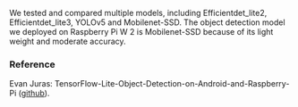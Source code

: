 We tested and compared multiple models, including Efficientdet_lite2, Efficientdet_lite3, YOLOv5 and Mobilenet-SSD. The object detection model we deployed on Raspberry Pi W 2 is Mobilenet-SSD because of its light weight and moderate accuracy.

### Reference
Evan Juras: TensorFlow-Lite-Object-Detection-on-Android-and-Raspberry-Pi ([github](https://github.com/EdjeElectronics/TensorFlow-Lite-Object-Detection-on-Android-and-Raspberry-Pi/blob/master/TFLite_detection_image.py)).